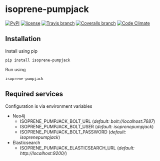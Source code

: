 # isoprene-pumpjack

[![PyPI](https://img.shields.io/pypi/pyversions/isoprene-pumpjack.svg)]() [![license](https://img.shields.io/github/license/tommilligan/isoprene-pumpjack.svg)]()
[![Travis branch](https://img.shields.io/travis/tommilligan/isoprene-pumpjack/develop.svg)]() [![Coveralls branch](https://img.shields.io/coveralls/tommilligan/isoprene-pumpjack/develop.svg)]() [![Code Climate](https://img.shields.io/codeclimate/github/tommilligan/isoprene-pumpjack.svg)]()

## Installation

Install using pip
```
pip install isoprene-pumpjack
```

Run using
```
isoprene-pumpjack
```

## Required services

Configuration is via environment variables

* Neo4j
    * ISOPRENE_PUMPJACK_BOLT_URL (*default: bolt://localhost:7687*)
    * ISOPRENE_PUMPJACK_BOLT_USER (*default: isoprenepumpjack*)
    * ISOPRENE_PUMPJACK_BOLT_PASSWORD (*default: isoprenepumpjack*)
* Elasticsearch
    * ISOPRENE_PUMPJACK_ELASTICSEARCH_URL (*default: http://localhost:9200/*)
